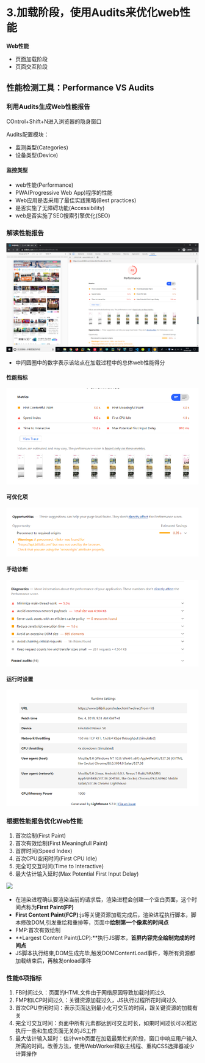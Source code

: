 # 3.加载阶段，使用Audits来优化web性能
**Web性能**  

- 页面加载阶段
- 页面交互阶段

## 性能检测工具：Performance VS Audits
### 利用Audits生成Web性能报告
COntrol+Shift+N进入浏览器的隐身窗口  

Audits配置模块：  
- 监测类型(Categories)
- 设备类型(Device)  

#### 监控类型
- web性能(Performance)
- PWA(Progressive Web App)程序的性能
- Web应用是否采用了最佳实践策略(Best practices)
- 是否实施了无障碍功能(Accessibility)
- web是否实施了SEO搜索引擎优化(SEO)

### 解读性能报告
![](img/性能报告.png)  

- 中间圆圈中的数字表示该站点在加载过程中的总体web性能得分  

#### 性能指标
![](img/性能指标.png)

#### 可优化项
![](img/可优化项.png)

#### 手动诊断
![](img/手动诊断.png)

#### 运行时设置
![](img/运行时设置.png)

### 根据性能报告优化Web性能
1. 首次绘制(First Paint)
2. 首次有效绘制(First Meaningfull Paint)
3. 首屏时间(Speed Index)
4. 首次CPU空闲时间(First CPU Idle)
5. 完全可交互时间(Time to Interactive)
6. 最大估计输入延时(Max Potential First Input Delay)  

![](img/页面加载过程图.png)  

- 在渲染进程确认要渲染当前的请求后，渲染进程会创建一个空白页面，这个时间点称为**First Paint(FP)**
- **First Content Paint(FCP)**:js等关键资源加载完成后，渲染进程执行脚本，脚本修改DOM,引发重绘和重排等，页面中**绘制第一个像素的时间点**
- FMP:首次有效绘制
- **Largest Content Paint(LCP):**执行JS脚本，**首屏内容完全绘制完成的时间点**
- JS脚本执行结束,DOM生成完毕,触发DOMContentLoad事件，等所有资源都加载结束后，再触发onload事件

### 性能6项指标
1. FB时间过久：页面的HTML文件由于网络原因导致加载时间过久
2. FMP和LCP时间过久：关键资源加载过久，JS执行过程所花时间过久
3. 首次CPU空闲时间：表示页面达到最小化可交互的时间，跟关键资源的加载有关
4. 完全可交互时间：页面中所有元素都达到可交互时长，如果时间过长可以推迟执行一些和生成页面无关的JS工作
5. 最大估计输入延时：估计web页面在加载最繁忙的阶段，窗口中响应用户输入所需的时间。改善方法，使用WebWorker释放主线程、重构CSS选择器减少计算操作
